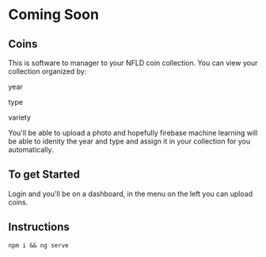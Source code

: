 # Coming Soon
## Coins

This is software to manager to your NFLD coin collection. You can view your collection organized by:

year

type

variety

You'll be able to upload a photo and hopefully firebase machine learning will be able to idenity the year and type and assign it in your collection for you automatically.

## To get Started

Login and you'll be on a dashboard, in the menu on the left you can upload coins.

## Instructions
`npm i && ng serve`
